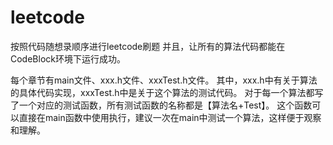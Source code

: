 # leetcode
 按照代码随想录顺序进行leetcode刷题
 并且，让所有的算法代码都能在CodeBlock环境下运行成功。
 
 每个章节有main文件、xxx.h文件、xxxTest.h文件。
 其中，xxx.h中有关于算法的具体代码实现，xxxTest.h中是关于这个算法的测试代码。
 对于每一个算法都写了一个对应的测试函数，所有测试函数的名称都是【算法名+Test】。
 这个函数可以直接在main函数中使用执行，建议一次在main中测试一个算法，这样便于观察和理解。
